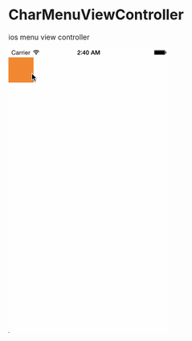 CharMenuViewController
======================

ios menu view controller

![CharMenuViewController gif](https://github.com/Charimon/CharMenuViewController/blob/master/CharMenuViewController.gif?raw=true "CharMenuViewController")
